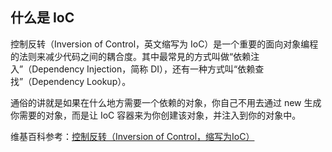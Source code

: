 什么是 IoC
------------------------------

控制反转（Inversion of Control，英文缩写为 IoC）是一个重要的面向对象编程的法则来减少代码之间的耦合度。其中最常見的方式叫做“依赖注入”（Dependency Injection，简称 DI），还有一种方式叫“依赖查找”（Dependency Lookup）。

通俗的讲就是如果在什么地方需要一个依赖的对象，你自己不用去通过 new 生成你需要的对象，而是让 IoC 容器来为你创建该对象，并注入到你的对象中。


维基百科参考：[控制反转（Inversion of Control，缩写为IoC）](http://zh.wikipedia.org/wiki/%E6%8E%A7%E5%88%B6%E5%8F%8D%E8%BD%AC)

